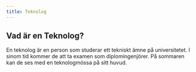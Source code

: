 ```yaml
---
title: Teknolog
---
```

## Vad är en Teknolog?  
En teknolog är en person som studerar ett tekniskt ämne på universitetet. I sinom tid kommer de att ta examen som diplomingenjörer. På sommaren kan de ses med en teknologmössa på sitt huvud.
